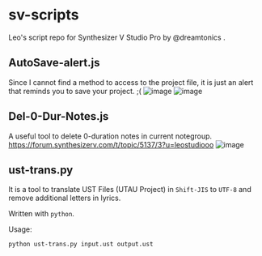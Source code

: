 # sv-scripts
Leo's script repo for Synthesizer V Studio Pro by @dreamtonics .

## AutoSave-alert.js

Since I cannot find a method to access to the project file, it is just an alert that reminds you to save your project. ;(
![image](https://user-images.githubusercontent.com/35419343/145702932-8697289f-a92a-4d26-84eb-67a164bacdb9.png)
![image](https://user-images.githubusercontent.com/35419343/145702936-800ed063-ab8c-4436-ae32-ef31c3bc1e02.png)

## Del-0-Dur-Notes.js
A useful tool to delete 0-duration notes in current notegroup.
https://forum.synthesizerv.com/t/topic/5137/3?u=leostudiooo
![image](https://user-images.githubusercontent.com/35419343/154797016-8465e33c-13cf-4973-ac27-b9b78db13e90.png)


## ust-trans.py

It is a tool to translate UST Files (UTAU Project) in `Shift-JIS` to `UTF-8` and remove additional letters in lyrics.

Written with `python`.

Usage:

```bash
python ust-trans.py input.ust output.ust
```
